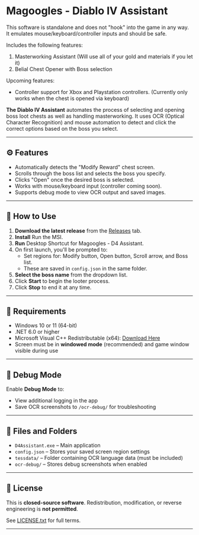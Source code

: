 # Magoogles - Diablo IV Assistant
This software is standalone and does not "hook" into the game in any way. It emulates mouse/keyboard/controller inputs and should be safe.

Includes the following features:
  1. Masterworking Assistant (Will use all of your gold and materials if you let it)
  2. Belial Chest Opener with Boss selection

Upcoming features:
  - Controller support for Xbox and Playstation controllers. (Currently only works when the chest is opened via keyboard)


**The Diablo IV Assistant** automates the process of selecting and opening boss loot chests as well as handling masterworking. It uses OCR (Optical Character Recognition) and mouse automation to detect and click the correct options based on the boss you select.

---

## ⚙️ Features

- Automatically detects the "Modify Reward" chest screen.
- Scrolls through the boss list and selects the boss you specify.
- Clicks "Open" once the desired boss is selected.
- Works with mouse/keyboard input (controller coming soon).
- Supports debug mode to view OCR output and saved images.

---

## 🚀 How to Use

1. **Download the latest release** from the [Releases](https://github.com/magoogle/D4Assistant/releases/tag/Release) tab.
2. **Install** Run the MSI.
3. **Run** Desktop Shortcut for Magoogles - D4 Assistant.
4. On first launch, you'll be prompted to:
   - Set regions for: Modify button, Open button, Scroll arrow, and Boss list.
   - These are saved in `config.json` in the same folder.
5. **Select the boss name** from the dropdown list.
6. Click **Start** to begin the looter process.
7. Click **Stop** to end it at any time.

---

## 📝 Requirements

- Windows 10 or 11 (64-bit)
- .NET 6.0 or higher
- Microsoft Visual C++ Redistributable (x64): [Download Here](https://aka.ms/vs/17/release/vc_redist.x64.exe)
- Screen must be in **windowed mode** (recommended) and game window visible during use

---

## 🧪 Debug Mode

Enable **Debug Mode** to:
- View additional logging in the app
- Save OCR screenshots to `/ocr-debug/` for troubleshooting

---

## 📁 Files and Folders

- `D4Assistant.exe` – Main application
- `config.json` – Stores your saved screen region settings
- `tessdata/` – Folder containing OCR language data (must be included)
- `ocr-debug/` – Stores debug screenshots when enabled

---

## 📜 License

This is **closed-source software**. Redistribution, modification, or reverse engineering is **not permitted**.

See [LICENSE.txt](LICENSE.txt) for full terms.

---

